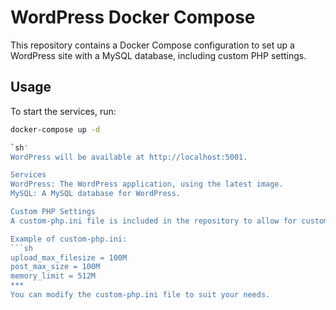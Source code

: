 # WordPress Docker Compose

This repository contains a Docker Compose configuration to set up a WordPress site with a MySQL database, including custom PHP settings.

## Usage

To start the services, run:
```sh
docker-compose up -d

`sh'
WordPress will be available at http://localhost:5001.

Services
WordPress: The WordPress application, using the latest image.
MySQL: A MySQL database for WordPress.

Custom PHP Settings
A custom-php.ini file is included in the repository to allow for custom PHP settings. This file is mounted into the WordPress container to override the default PHP settings.

Example of custom-php.ini:
```sh
upload_max_filesize = 100M
post_max_size = 100M
memory_limit = 512M
***
You can modify the custom-php.ini file to suit your needs.


